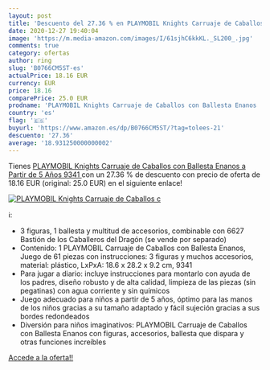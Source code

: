 ```yaml
---
layout: post
title: 'Descuento del 27.36 % en PLAYMOBIL Knights Carruaje de Caballos c'
date: 2020-12-27 19:40:04
image: 'https://m.media-amazon.com/images/I/61sjhC6kkKL._SL200_.jpg'
comments: true
category: ofertas
author: ring
slug: 'B0766CM5ST-es'
actualPrice: 18.16 EUR
currency: EUR
price: 18.16
comparePrice: 25.0 EUR
prodname: 'PLAYMOBIL Knights Carruaje de Caballos con Ballesta Enanos  a Partir de 5 Años  9341 '
country: 'es'
flag: '🇪🇸'
buyurl: 'https://www.amazon.es/dp/B0766CM5ST/?tag=tolees-21'
descuento: '27.36'
average: '18.931250000000002'
---
```


Tienes [PLAYMOBIL Knights Carruaje de Caballos con Ballesta Enanos  a Partir de 5 Años  9341 ](https://www.amazon.es/dp/B0766CM5ST/?tag=tolees-21) con un 27.36 % de descuento con precio de oferta de 18.16 EUR (original: 25.0 EUR) en el siguiente enlace!

[![PLAYMOBIL Knights Carruaje de Caballos c](https://m.media-amazon.com/images/I/61sjhC6kkKL._SL200_.jpg)](https://www.amazon.es/dp/B0766CM5ST/?tag=tolees-21)

ℹ️:

- 3 figuras, 1 ballesta y multitud de accesorios, combinable con 6627 Bastión de los Caballeros del Dragón (se vende por separado)
- Contenido: 1 PLAYMOBIL Carruaje de Caballos con Ballesta Enanos, Juego de 61 piezas con instrucciones: 3 figuras y muchos accesorios, material: plástico, LxPxA: 18.6 x 28.2 x 9.2 cm, 9341
- Para jugar a diario: incluye instrucciones para montarlo con ayuda de los padres, diseño robusto y de alta calidad, limpieza de las piezas (sin pegatinas) con agua corriente y sin químicos
- Juego adecuado para niños a partir de 5 años, óptimo para las manos de los niños gracias a su tamaño adaptado y fácil sujeción gracias a sus bordes redondeados
- Diversión para niños imaginativos: PLAYMOBIL Carruaje de Caballos con Ballesta Enanos con figuras, accesorios, ballesta que dispara y otras funciones increíbles

[Accede a la oferta!!](https://www.amazon.es/dp/B0766CM5ST/?tag=tolees-21)
